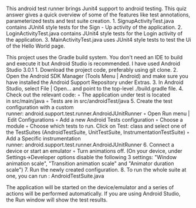 
This android test runner brings Junit4 support to android testing. This quiz answer gives a quick overview of some of the features like test annotations, parameterized tests and test suite creation.
	1.	SignupActivityTest.java contains JUnit4 style tests for the Sign - Up activity of the application.
	2.	LoginActivityTest.java contains JUnit4 style tests for the Login activity of the application.
	3.	MainActivityTest.java uses JUnit4 style tests to test the Ui of the Hello World page.
	
This project uses the Gradle build system. You don't need an IDE to build and execute it but Android Studio is recommended. I have used Android Studio 3.0.1
	1.	Download the project code, preferably using git clone.
	2.	Open the Android SDK Manager (Tools Menu | Android) and make sure you have installed the Android Support Repository under Extras.
	3.	In Android Studio, select File | Open... and point to the top-level ./build.gradle file.
	4.	Check out the relevant code:
	◦	The application under test is located in src/main/java
	◦	Tests are in src/androidTest/java
	5.	Create the test configuration with a custom runner: android.support.test.runner.AndroidJUnitRunner
	◦	Open Run menu | Edit Configurations
	◦	Add a new Android Tests configuration
	◦	Choose a module
	◦	Choose which tests to run. Click on Test: class and select one of the TestSuites (AndroidTestSuite, UnitTestSuite, InstrumentationTestSuite)
	◦	Add a Specific instrumentation runner: android.support.test.runner.AndroidJUnitRunner
	6.	Connect a device or start an emulator
	◦	Turn animations off. (On your device, under Settings->Developer options disable the following 3 settings: "Window animation scale", "Transition animation scale" and "Animator duration scale")
	7.	Run the newly created configuration. 
	8.	To run the whole suite at one, you can run : AndroidTestSuite.java 

The application will be started on the device/emulator and a series of actions will be performed automatically.
If you are using Android Studio, the Run window will show the test results.

